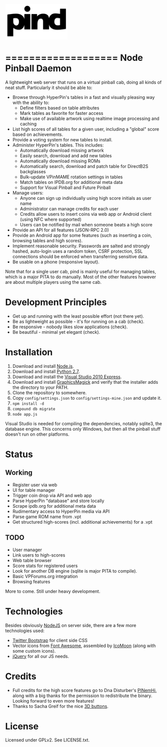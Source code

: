![pind](app/_public/img/logo.png)

===================
Node Pinball Daemon
===================

A lightweight web server that runs on a virtual pinball cab, doing all kinds
of neat stuff. Particularly it should be able to:

* Browse through HyperPin's tables in a fast and visually pleasing way with
  the ability to:
  * Define filters based on table attributes 
  * Mark tables as favorite for faster access
  * Make use of available artwork using realtime image processing and caching
* List high scores of all tables for a given user, including a "global" score
  based on achievements.
* Provide a voting system for new tables to install.
* Administer HyperPin's tables. This includes:
  * Automatically download missing artwork
  * Easily search, download and add new tables
  * Automatically download missing ROMs
  * Automatically search, download and patch table for DirectB2S backglasses
  * Bulk-update VPinMAME rotation settings in tables
  * Match tables on IPDB.org for additional meta data
  * Support for Visual Pinball and Future Pinball
* Manage users:
  * Anyone can sign up individually using high score initials as user name
  * Administrator can manage credits for each user
  * Credits allow users to insert coins via web app or Android client (using
    NFC where supported)
  * Users can be notified by mail when someone beats a high score
* Provide an API for all features (JSON-RPC 2.0)
* Provide an Android app for some features (such as inserting a coin, browsing
  tables and high scores).
* Implement reasonable security. Passwords are salted and strongly hashed, 
  auto-login uses a random token, CSRF protection, SSL connections should be
  enforced when transferring sensitive data.
* Be usable on a phone (responsive layout).

Note that for a single user cab, pind is mainly useful for managing tables, 
which is a major PITA to do manually. Most of the other features however are
about multiple players using the same cab.


Development Principles
======================

* Get up and running with the least possible effort (not there yet).
* Be as lightweight as possible - it's for running on a cab (check).
* Be responsive - nobody likes slow applications (check).
* Be beautiful - minimal yet elegant (check).


Installation
============

1. Download and install [Node.js](http://nodejs.org/).
2. Download and install [Python 2.7](http://www.python.org/download/releases/2.7.3/).
3. Download and install the [Visual Studio 2010 Express](http://go.microsoft.com/?linkid=9709949).
4. Download and install [GraphicsMagick](http://www.graphicsmagick.org/download.html)
   and verify that the installer adds the directory to your PATH.
5. Clone the repository to somewhere.
6. Copy `config/settings.json` to `config/settings-mine.json` and update it.
7. `npm install -d`
8. `compound db migrate`
9. `node app.js`

Visual Studio is needed for compiling the dependencies, notably sqlite3, the
database engine. This concerns only Windows, but then all the pinball stuff
doesn't run on other platforms.


Status
======

Working
-------

* Register user via web
* UI for table manager
* Trigger coin drop via API and web app
* Parse HyperPin "database" and store locally
* Scrape ipdb.org for additional meta data
* Rudimentary access to HyperPin media via API
* Parse game ROM name from .vpt
* Get structured high-scores (incl. additional achievements) for a .vpt

TODO
----

* User manager
* Link users to high-scores
* Web table browser
* Score stats for registered users
* Look for another DB engine (sqlite is major PITA to compile).
* Basic VPForums.org integration
* Browsing features

More to come. Still under heavy development.


Technologies
============

Besides obviously [NodeJS](http://nodejs.org/) on server side, there are a few
more technologies used:

* [Twitter Bootstrap](http://twitter.github.io/bootstrap/) for client side CSS
* Vector icons from [Font Awesome](http://fortawesome.github.io/Font-Awesome/),
  assembled by [IcoMoon](http://icomoon.io/) (along with some custom icons).
* [jQuery](http://jquery.com/) for all our JS needs.


Credits
=======

* Full credits for the high score features go to Dna Disturber's [PINemHi](http://www.pinemhi.com/),
  along with a big thanks for the permission to redistribute the binary. Looking
  forward to even more features!
* Thanks to Sacha Greif for the nice [3D buttons](http://sachagreif.com/bootstrap/).


License
=======

Licensed under GPLv2. See LICENSE.txt.
